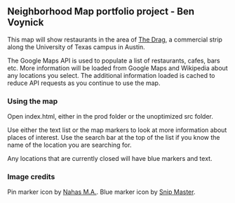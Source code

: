## Neighborhood Map portfolio project - Ben Voynick

This map will show restaurants in the area of [The Drag](https://en.wikipedia.org/wiki/Drag_(Austin,_Texas)), a commercial strip along the University of Texas campus in Austin.

The Google Maps API is used to populate a list of restaurants, cafes, bars etc. More information will be loaded from Google Maps and Wikipedia about any locations you select. The additional information loaded is cached to reduce API requests as you continue to use the map.

### Using the map

Open index.html, either in the prod folder or the unoptimized src folder.

Use either the text list or the map markers to look at more information about places of interest. Use the search bar at the top of the list if you know the name of the location you are searching for.

Any locations that are currently closed will have blue markers and text.

### Image credits
Pin marker icon by [Nahas M.A.](http://nahas-pro.deviantart.com/).
Blue marker icon by [Snip Master](https://www.iconfinder.com/snipicons).